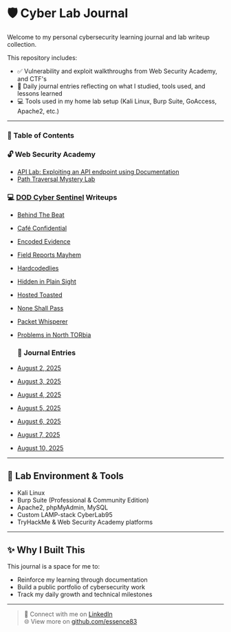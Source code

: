 # 🛡️ Cyber Lab Journal

Welcome to my personal cybersecurity learning journal and lab writeup collection.

This repository includes:
- ✅ Vulnerability and exploit walkthroughs from Web Security Academy, and CTF's
- 🧠 Daily journal entries reflecting on what I studied, tools used, and lessons learned
- 💻 Tools used in my home lab setup (Kali Linux, Burp Suite, GoAccess, Apache2, etc.)

---

### 📁 Table of Contents

### 🔓 Web Security Academy 
- [API Lab: Exploiting an API endpoint using Documentation](web-security-academy/writeups/api-testing/index.md)
- [Path Traversal Mystery Lab](https://github.com/essenced83/cyber-lab-journal/blob/2d65b95683340e2c69801a71687bd171aec26caf/web-security-academy/writeups/path-traversal/labs/Path%20Traversal%20Mystery%20Lab.pdf)

### 💻 [DOD Cyber Sentinel](dod-cyber-challenge) Writeups
- [Behind The Beat](dod-cyber-challenge/writeups/Behind-the-beat/index.md)
- [Café Confidential](dod-cyber-challenge/writeups/Café-Confidential/index.md)
- [Encoded Evidence](dod-cyber-challenge/writeups/Encoded-Evidence/index.md)
- [Field Reports Mayhem](dod-cyber-challenge/writeups/Field-Reports-Mayhem/index.md)
- [Hardcodedlies](dod-cyber-challenge/writeups/Hardcodedlies/index.md)
- [Hidden in Plain Sight](dod-cyber-challenge/writeups/Hidden-in-plain-sight/index.md)
- [Hosted Toasted](dod-cyber-challenge/writeups/Hosted-Toasted/index.md)
- [None Shall Pass](dod-cyber-challenge/writeups/None-Shall-Pass/index.md)
- [Packet Whisperer](dod-cyber-challenge/writeups/Packet-Whisperer/index.md)
- [Problems in North TORbia](dod-cyber-challenge/writeups/Problems-in-North-TORbia/index.md)

  ### 📝 Journal Entries
- [August 2, 2025](journal/2025-08-02.md)
- [August 3, 2025](journal/2025-08-03.md)
- [August 4, 2025](journal/2025-08-04.md)
- [August 5, 2025](journal/2025-08-05.md)
- [August 6, 2025](journal/2025-08-06.md)
- [August 7, 2025](journal/2025-08-07.md)
- [August 10, 2025](journal/2025-08-10.md)

---

## 🚀 Lab Environment & Tools

- Kali Linux
- Burp Suite (Professional & Community Edition)
- Apache2, phpMyAdmin, MySQL
- Custom LAMP-stack CyberLab95
- TryHackMe & Web Security Academy platforms

---

## ✨ Why I Built This

This journal is a space for me to:
- Reinforce my learning through documentation
- Build a public portfolio of cybersecurity work
- Track my daily growth and technical milestones

---

> 📌 Connect with me on [LinkedIn](https://linkedin.com/in/essence-d)  
> 🌐 View more on [github.com/essence83](https://github.com/essenced83)
